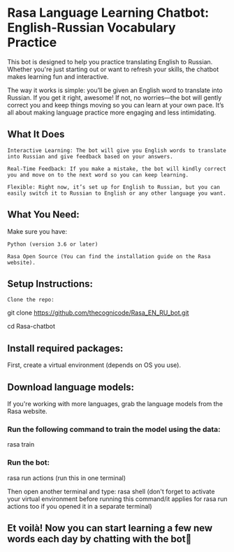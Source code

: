 # Rasa Language Learning Chatbot: English-Russian Vocabulary Practice

This bot is designed to help you practice translating English to Russian. Whether you're just starting out or want to refresh your skills, the chatbot makes learning fun and interactive.

The way it works is simple: you’ll be given an English word to translate into Russian. If you get it right, awesome! If not, no worries—the bot will gently correct you and keep things moving so you can learn at your own pace. It’s all about making language practice more engaging and less intimidating.

## What It Does

    Interactive Learning: The bot will give you English words to translate into Russian and give feedback based on your answers.

    Real-Time Feedback: If you make a mistake, the bot will kindly correct you and move on to the next word so you can keep learning.

    Flexible: Right now, it’s set up for English to Russian, but you can easily switch it to Russian to English or any other language you want.


## What You Need:

Make sure you have:

    Python (version 3.6 or later)

    Rasa Open Source (You can find the installation guide on the Rasa website).

## Setup Instructions:

    Clone the repo:

git clone https://github.com/thecognicode/Rasa_EN_RU_bot.git

cd Rasa-chatbot

## Install required packages:

First, create a virtual environment (depends on OS you use).


## Download language models:

If you're working with more languages, grab the language models from the Rasa website.

### Run the following command to train the model using the data:

rasa train

### Run the bot:

rasa run actions (run this in one terminal)

Then open another terminal and type:
rasa shell (don't forget to activate your virtual environment before running this command/it applies for rasa run actions too if you opened it in a separate terminal)

##  Et voilà! Now you can start learning a few new words each day by chatting with the bot💛
